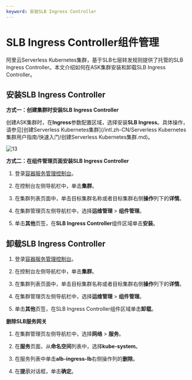 ```yaml
---
keyword: 安装SLB Ingress Controller
---
```


# SLB Ingress Controller组件管理

阿里云Serverless Kubernetes集群，基于SLB七层转发规则提供了托管的SLB Ingress Controller。本文介绍如何在ASK集群安装和卸载SLB Ingress Controller。

## 安装SLB Ingress Controller

**方式一：创建集群时安装SLB Ingress Controller**

创建ASK集群时，在**Ingress**参数配置区域，选择安装**SLB Ingress**。具体操作，请参见[创建Serverless Kubernetes集群](/intl.zh-CN/Serverless Kubernetes集群用户指南/快速入门/创建Serverless Kubernetes集群.md)。

![13](https://static-aliyun-doc.oss-accelerate.aliyuncs.com/assets/img/zh-CN/1298094161/p245467.png)

**方式二：在组件管理页面安装SLB Ingress Controller**

1.  登录[容器服务管理控制台](https://cs.console.aliyun.com)。

2.  在控制台左侧导航栏中，单击**集群**。

3.  在集群列表页面中，单击目标集群名称或者目标集群右侧**操作**列下的**详情**。

4.  在集群管理页左侧导航栏中，选择**运维管理** \> **组件管理**。

5.  单击**其他**页签，在**SLB Ingress Controller**组件区域单击**安装**。


## 卸载SLB Ingress Controller

1.  登录[容器服务管理控制台](https://cs.console.aliyun.com)。

2.  在控制台左侧导航栏中，单击**集群**。

3.  在集群列表页面中，单击目标集群名称或者目标集群右侧**操作**列下的**详情**。

4.  在集群管理页左侧导航栏中，选择**运维管理** \> **组件管理**。

5.  单击**其他**页签，在SLB Ingress Controller组件区域单击**卸载**。


**删除SLB服务网关**

1.  在集群管理页左侧导航栏中，选择**网络** \> **服务**。

2.  在**服务**页面，从**命名空间**列表中，选择**kube-system**。

3.  在服务列表中单击**alb-ingress-lb**右侧操作列的**删除**。

4.  在**提示**对话框，单击**确定**。



